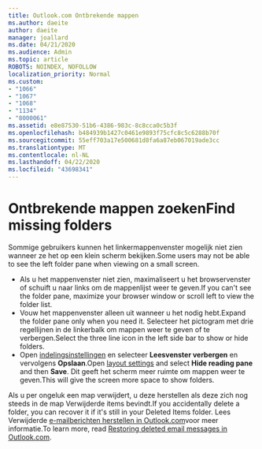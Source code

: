 ```yaml
---
title: Outlook.com Ontbrekende mappen
ms.author: daeite
author: daeite
manager: joallard
ms.date: 04/21/2020
ms.audience: Admin
ms.topic: article
ROBOTS: NOINDEX, NOFOLLOW
localization_priority: Normal
ms.custom:
- "1066"
- "1067"
- "1068"
- "1134"
- "8000061"
ms.assetid: e8e87530-51b6-4386-983c-8c8cca0c5b3f
ms.openlocfilehash: b484939b1427c0461e9893f75cfc8c5c6288b70f
ms.sourcegitcommit: 55eff703a17e500681d8fa6a87eb067019ade3cc
ms.translationtype: MT
ms.contentlocale: nl-NL
ms.lasthandoff: 04/22/2020
ms.locfileid: "43698341"
---
```

# <a name="find-missing-folders"></a><span data-ttu-id="f13b2-102">Ontbrekende mappen zoeken</span><span class="sxs-lookup"><span data-stu-id="f13b2-102">Find missing folders</span></span>

<span data-ttu-id="f13b2-103">Sommige gebruikers kunnen het linkermappenvenster mogelijk niet zien wanneer ze het op een klein scherm bekijken.</span><span class="sxs-lookup"><span data-stu-id="f13b2-103">Some users may not be able to see the left folder pane when viewing on a small screen.</span></span>

- <span data-ttu-id="f13b2-104">Als u het mappenvenster niet zien, maximaliseert u het browservenster of schuift u naar links om de mappenlijst weer te geven.</span><span class="sxs-lookup"><span data-stu-id="f13b2-104">If you can't see the folder pane, maximize your browser window or scroll left to view the folder list.</span></span>
- <span data-ttu-id="f13b2-105">Vouw het mappenvenster alleen uit wanneer u het nodig hebt.</span><span class="sxs-lookup"><span data-stu-id="f13b2-105">Expand the folder pane only when you need it.</span></span> <span data-ttu-id="f13b2-106">Selecteer het pictogram met drie regellijnen in de linkerbalk om mappen weer te geven of te verbergen.</span><span class="sxs-lookup"><span data-stu-id="f13b2-106">Select the three line icon in the left side bar to show or hide folders.</span></span>
- <span data-ttu-id="f13b2-107">Open [indelingsinstellingen](https://outlook.live.com/mail/options/mail/layout) en selecteer **Leesvenster verbergen** en vervolgens **Opslaan**.</span><span class="sxs-lookup"><span data-stu-id="f13b2-107">Open [layout settings](https://outlook.live.com/mail/options/mail/layout) and select **Hide reading pane** and then **Save**.</span></span> <span data-ttu-id="f13b2-108">Dit geeft het scherm meer ruimte om mappen weer te geven.</span><span class="sxs-lookup"><span data-stu-id="f13b2-108">This will give the screen more space to show folders.</span></span>

<span data-ttu-id="f13b2-109">Als u per ongeluk een map verwijdert, u deze herstellen als deze zich nog steeds in de map Verwijderde items bevindt.</span><span class="sxs-lookup"><span data-stu-id="f13b2-109">If you accidentally delete a folder, you can recover it if it's still in your Deleted Items folder.</span></span> <span data-ttu-id="f13b2-110">Lees Verwijderde [e-mailberichten herstellen in Outlook.com](https://support.office.com/article/cf06ab1b-ae0b-418c-a4d9-4e895f83ed50)voor meer informatie.</span><span class="sxs-lookup"><span data-stu-id="f13b2-110">To learn more, read [Restoring deleted email messages in Outlook.com](https://support.office.com/article/cf06ab1b-ae0b-418c-a4d9-4e895f83ed50).</span></span>
